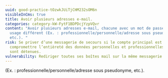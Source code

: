 ```yaml
---
uuid: good-practice-tOzwkJUiTjCHM232sOM6n
visibleInCms: true
title: Avoir plusieurs adresses e-mail.
categories: category-kW-FytF1BDPDcjYzpVQvr
content: "Avoir plusieurs adresses e-mail, chacune avec un mot de passe et un
  usage différent (Ex. : professionnelle/personnelle/adresse sous pseudonyme,
  etc.). "
risk: Se priver d’une messagerie de secours si le compte principal est piraté et
  compromettre l’entièreté des données personnelles et professionnelles qui y
  sont détenues.
vulnerability: Rediriger toutes ses boîtes mail sur la même messagerie.
---
```

(Ex. : professionnelle/personnelle/adresse sous pseudonyme, etc.).